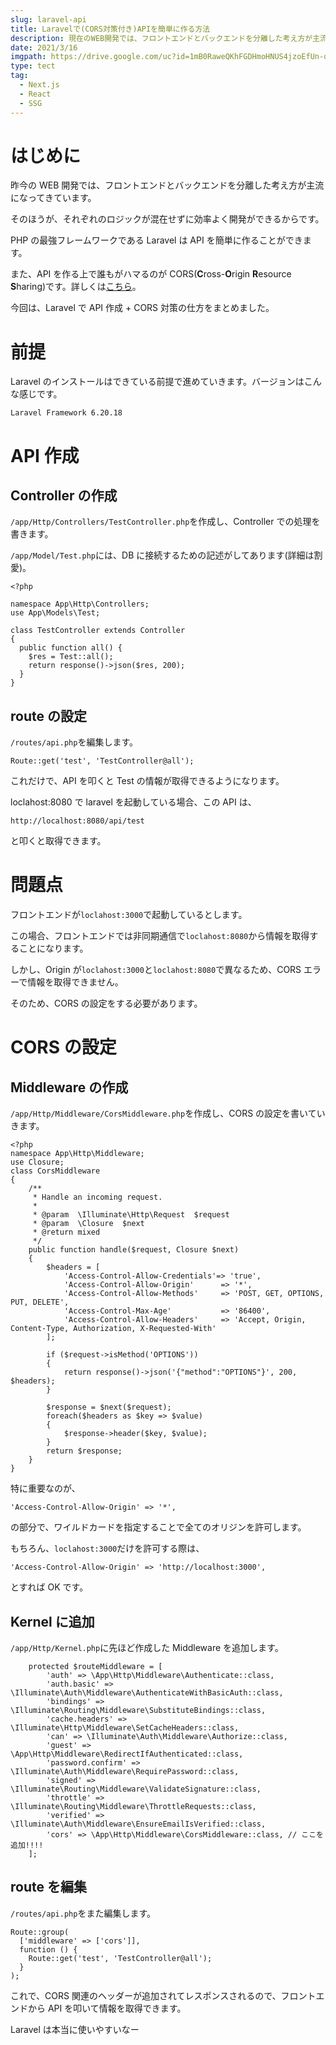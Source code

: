 ```yaml
---
slug: laravel-api
title: Laravelで(CORS対策付き)APIを簡単に作る方法
description: 現在のWEB開発では、フロントエンドとバックエンドを分離した考え方が主流になってきています。そのほうが、それぞれのロジックが混在せずに効率よく開発ができるからです。フロントエンドはAPIから情報を取得して、表示処理はJavaScript(React, Vueなど)で行います。PHPのフレームワークとして代表的なLaravelでは、APIを簡単に作成できます。今回は、その方法をまとめました。
date: 2021/3/16
imgpath: https://drive.google.com/uc?id=1mB0RaweQKhFGDHmoHNUS4jzoEfUn-qZD
type: tect
tag:
  - Next.js
  - React
  - SSG
---
```


# はじめに

昨今の WEB 開発では、フロントエンドとバックエンドを分離した考え方が主流になってきています。

そのほうが、それぞれのロジックが混在せずに効率よく開発ができるからです。

PHP の最強フレームワークである Laravel は API を簡単に作ることができます。

また、API を作る上で誰もがハマるのが CORS(**C**ross-**O**rigin **R**esource **S**haring)です。詳しくは[こちら](https://developer.mozilla.org/ja/docs/Web/HTTP/CORS)。

今回は、Laravel で API 作成 + CORS 対策の仕方をまとめました。

# 前提

Laravel のインストールはできている前提で進めていきます。バージョンはこんな感じです。

```none
Laravel Framework 6.20.18
```

# API 作成

## Controller の作成

`/app/Http/Controllers/TestController.php`を作成し、Controller での処理を書きます。

`/app/Model/Test.php`には、DB に接続するための記述がしてあります(詳細は割愛)。

```php:Controller.php
<?php

namespace App\Http\Controllers;
use App\Models\Test;

class TestController extends Controller
{
  public function all() {
    $res = Test::all();
    return response()->json($res, 200);
  }
}
```

## route の設定

`/routes/api.php`を編集します。

```php:api.php
Route::get('test', 'TestController@all');
```

これだけで、API を叩くと Test の情報が取得できるようになります。

loclahost:8080 で laravel を起動している場合、この API は、

```none
http://localhost:8080/api/test
```

と叩くと取得できます。

# 問題点

フロントエンドが`loclahost:3000`で起動しているとします。

この場合、フロントエンドでは非同期通信で`loclahost:8080`から情報を取得することになります。

しかし、Origin が`loclahost:3000`と`loclahost:8080`で異なるため、CORS エラーで情報を取得できません。

そのため、CORS の設定をする必要があります。

# CORS の設定

## Middleware の作成

`/app/Http/Middleware/CorsMiddleware.php`を作成し、CORS の設定を書いていきます。

```php:CorsMiddleware.php
<?php
namespace App\Http\Middleware;
use Closure;
class CorsMiddleware
{
    /**
     * Handle an incoming request.
     *
     * @param  \Illuminate\Http\Request  $request
     * @param  \Closure  $next
     * @return mixed
     */
    public function handle($request, Closure $next)
    {
        $headers = [
            'Access-Control-Allow-Credentials'=> 'true',
            'Access-Control-Allow-Origin'      => '*',
            'Access-Control-Allow-Methods'     => 'POST, GET, OPTIONS, PUT, DELETE',
            'Access-Control-Max-Age'           => '86400',
            'Access-Control-Allow-Headers'     => 'Accept, Origin, Content-Type, Authorization, X-Requested-With'
        ];

        if ($request->isMethod('OPTIONS'))
        {
            return response()->json('{"method":"OPTIONS"}', 200, $headers);
        }

        $response = $next($request);
        foreach($headers as $key => $value)
        {
            $response->header($key, $value);
        }
        return $response;
    }
}
```

特に重要なのが、

```php:
'Access-Control-Allow-Origin' => '*',
```

の部分で、ワイルドカードを指定することで全てのオリジンを許可します。

もちろん、`loclahost:3000`だけを許可する際は、

```php:
'Access-Control-Allow-Origin' => 'http://localhost:3000',
```

とすれば OK です。

## Kernel に追加

`/app/Http/Kernel.php`に先ほど作成した Middleware を追加します。

```php:Kernel.php
    protected $routeMiddleware = [
        'auth' => \App\Http\Middleware\Authenticate::class,
        'auth.basic' => \Illuminate\Auth\Middleware\AuthenticateWithBasicAuth::class,
        'bindings' => \Illuminate\Routing\Middleware\SubstituteBindings::class,
        'cache.headers' => \Illuminate\Http\Middleware\SetCacheHeaders::class,
        'can' => \Illuminate\Auth\Middleware\Authorize::class,
        'guest' => \App\Http\Middleware\RedirectIfAuthenticated::class,
        'password.confirm' => \Illuminate\Auth\Middleware\RequirePassword::class,
        'signed' => \Illuminate\Routing\Middleware\ValidateSignature::class,
        'throttle' => \Illuminate\Routing\Middleware\ThrottleRequests::class,
        'verified' => \Illuminate\Auth\Middleware\EnsureEmailIsVerified::class,
        'cors' => \App\Http\Middleware\CorsMiddleware::class, // ここを追加!!!!
    ];
```

## route を編集

`/routes/api.php`をまた編集します。

```php:api.php
Route::group(
  ['middleware' => ['cors']],
  function () {
    Route::get('test', 'TestController@all');
  }
);
```

これで、CORS 関連のヘッダーが追加されてレスポンスされるので、フロントエンドから API を叩いて情報を取得できます。

Laravel は本当に使いやすいなー
